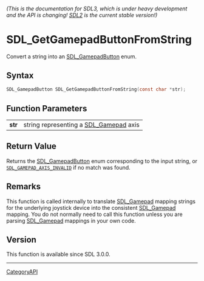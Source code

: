 ###### (This is the documentation for SDL3, which is under heavy development and the API is changing! [SDL2](https://wiki.libsdl.org/SDL2/) is the current stable version!)
# SDL_GetGamepadButtonFromString

Convert a string into an [SDL_GamepadButton](SDL_GamepadButton) enum.

## Syntax

```c
SDL_GamepadButton SDL_GetGamepadButtonFromString(const char *str);

```

## Function Parameters

|             |                                                       |
| ----------- | ----------------------------------------------------- |
| **str**     | string representing a [SDL_Gamepad](SDL_Gamepad) axis |

## Return Value

Returns the [SDL_GamepadButton](SDL_GamepadButton) enum corresponding to
the input string, or [`SDL_GAMEPAD_AXIS_INVALID`](SDL_GAMEPAD_AXIS_INVALID)
if no match was found.

## Remarks

This function is called internally to translate [SDL_Gamepad](SDL_Gamepad)
mapping strings for the underlying joystick device into the consistent
[SDL_Gamepad](SDL_Gamepad) mapping. You do not normally need to call this
function unless you are parsing [SDL_Gamepad](SDL_Gamepad) mappings in your
own code.

## Version

This function is available since SDL 3.0.0.

----
[CategoryAPI](CategoryAPI)

